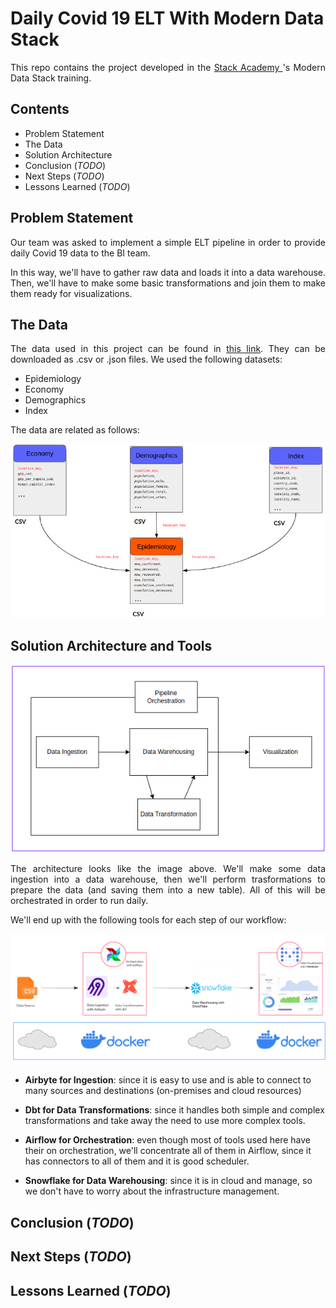 # Daily Covid 19 ELT With Modern Data Stack

<p align="justify">
This repo contains the project developed in the <a href="https://stackacademy.com.br">Stack Academy </a>'s Modern Data Stack training.
</p>


## Contents

- Problem Statement
- The Data
- Solution Architecture
- Conclusion (_TODO_)
- Next Steps (_TODO_)
- Lessons Learned (_TODO_)

## Problem Statement

<p align="justify">
Our team was asked to implement a simple ELT pipeline in order to provide daily Covid 19 data to the BI team.
</p>

<p align="justify">
In this way, we'll have to gather raw data and loads it into a data warehouse. Then, we'll have to make some basic transformations and join them to make them ready for visualizations.
</p>

## The Data

<p align="justify">
The data used in this project can be found in <a href="https://health.google.com/covid-19/open-data/raw-data"> this link</a>. They can be downloaded as .csv or .json files. We used the following datasets:
</p>

- Epidemiology
- Economy
- Demographics
- Index

<p align="justify">
The data are related as follows:
</p>
<p align="center">
  <img src="../images/data.png" >
</p>

## Solution Architecture and Tools

<p align="center">
  <img src="../images/architecture-clean.png" >
</p>

<p align="justify">
The architecture looks like the image above. We'll make some data ingestion into a data warehouse, then we'll perform trasformations to prepare the data (and saving them into a new table). All of this will be orchestrated in order to run daily.
</p>

<p align="justify">
We'll end up with the following tools for each step of our workflow:
</p>

<p align="center">
  <img src="../images/architecture.png" >
</p>

- **Airbyte for Ingestion**: since it is easy to use and is able to connect to many sources and destinations (on-premises and cloud resources)

- **Dbt for Data Transformations**: since it handles both simple and complex transformations and take away the need to use more complex tools.

- **Airflow for Orchestration**: even though most of tools used here have their on orchestration, we'll concentrate all of them in Airflow, since it has connectors to all of them and it is good scheduler.

- **Snowflake for Data Warehousing**: since it is in cloud and manage, so we don't have to worry about the infrastructure management.

## Conclusion (_TODO_)

## Next Steps (_TODO_)

## Lessons Learned (_TODO_)